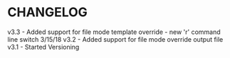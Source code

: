 # CHANGELOG

v3.3 - Added support for file mode template override - new 'r' command line switch     3/15/18
v3.2 - Added support for file mode override output file
v3.1 - Started Versioning

